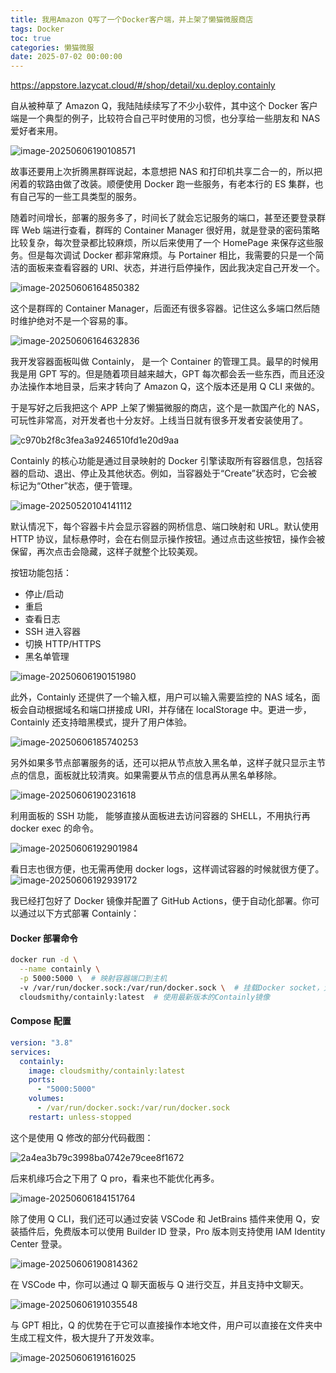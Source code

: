 ```yaml
---
title: 我用Amazon Q写了一个Docker客户端，并上架了懒猫微服商店
tags: Docker
toc: true
categories: 懒猫微服
date: 2025-07-02 00:00:00
---
```


https://appstore.lazycat.cloud/#/shop/detail/xu.deploy.containly

自从被种草了 Amazon Q，我陆陆续续写了不少小软件，其中这个 Docker 客户端是一个典型的例子，比较符合自己平时使用的习惯，也分享给一些朋友和 NAS 爱好者来用。

![image-20250606190108571](https://raw.githubusercontent.com/cloudsmithy/picgo-imh/master/image-20250606190108571.png)

故事还要用上次折腾黑群晖说起，本意想把 NAS 和打印机共享二合一的，所以把闲着的软路由做了改装。顺便使用 Docker 跑一些服务，有老本行的 ES 集群，也有自己写的一些工具类型的服务。

随着时间增长，部署的服务多了，时间长了就会忘记服务的端口，甚至还要登录群晖 Web 端进行查看，群晖的 Container Manager 很好用，就是登录的密码策略比较复杂，每次登录都比较麻烦，所以后来使用了一个 HomePage 来保存这些服务。但是每次调试 Docker 都非常麻烦。与 Portainer 相比，我需要的只是一个简洁的面板来查看容器的 URI、状态，并进行启停操作，因此我决定自己开发一个。

![image-20250606164850382](https://raw.githubusercontent.com/cloudsmithy/picgo-imh/master/image-20250606164850382.png)

这个是群晖的 Container Manager，后面还有很多容器。记住这么多端口然后随时维护绝对不是一个容易的事。

![image-20250606164632836](https://raw.githubusercontent.com/cloudsmithy/picgo-imh/master/image-20250606164632836.png)

我开发容器面板叫做 Containly， 是一个 Container 的管理工具。最早的时候用我是用 GPT 写的。但是随着项目越来越大，GPT 每次都会丢一些东西，而且还没办法操作本地目录，后来才转向了 Amazon Q，这个版本还是用 Q CLI 来做的。

于是写好之后我把这个 APP 上架了懒猫微服的商店，这个是一款国产化的 NAS，可玩性非常高，对开发者也十分友好。上线当日就有很多开发者安装使用了。

![c970b2f8c3fea3a9246510fd1e20d9aa](https://raw.githubusercontent.com/cloudsmithy/picgo-imh/master/c970b2f8c3fea3a9246510fd1e20d9aa.png)

Containly 的核心功能是通过目录映射的 Docker 引擎读取所有容器信息，包括容器的启动、退出、停止及其他状态。例如，当容器处于“Create”状态时，它会被标记为“Other”状态，便于管理。

![image-20250520104141112](https://raw.githubusercontent.com/cloudsmithy/picgo-imh/master/image-20250520104141112.png)

默认情况下，每个容器卡片会显示容器的网桥信息、端口映射和 URL。默认使用 HTTP 协议，鼠标悬停时，会在右侧显示操作按钮。通过点击这些按钮，操作会被保留，再次点击会隐藏，这样子就整个比较美观。

按钮功能包括：

- 停止/启动
- 重启
- 查看日志
- SSH 进入容器
- 切换 HTTP/HTTPS
- 黑名单管理

![image-20250606190151980](https://raw.githubusercontent.com/cloudsmithy/picgo-imh/master/image-20250606190151980.png)

此外，Containly 还提供了一个输入框，用户可以输入需要监控的 NAS 域名，面板会自动根据域名和端口拼接成 URI，并存储在 localStorage 中。更进一步，Containly 还支持暗黑模式，提升了用户体验。

![image-20250606185740253](https://raw.githubusercontent.com/cloudsmithy/picgo-imh/master/image-20250606185740253.png)

另外如果多节点部署服务的话，还可以把从节点放入黑名单，这样子就只显示主节点的信息，面板就比较清爽。如果需要从节点的信息再从黑名单移除。

![image-20250606190231618](https://raw.githubusercontent.com/cloudsmithy/picgo-imh/master/image-20250606190231618.png)

利用面板的 SSH 功能， 能够直接从面板进去访问容器的 SHELL，不用执行再 docker exec 的命令。

![image-20250606192901984](https://raw.githubusercontent.com/cloudsmithy/picgo-imh/master/image-20250606192901984.png)

看日志也很方便，也无需再使用 docker logs，这样调试容器的时候就很方便了。
![image-20250606192939172](https://raw.githubusercontent.com/cloudsmithy/picgo-imh/master/image-20250606192939172.png)

我已经打包好了 Docker 镜像并配置了 GitHub Actions，便于自动化部署。你可以通过以下方式部署 Containly：

#### **Docker 部署命令**

```bash
docker run -d \
  --name containly \
  -p 5000:5000 \  # 映射容器端口到主机
  -v /var/run/docker.sock:/var/run/docker.sock \  # 挂载Docker socket，允许访问宿主机Docker
  cloudsmithy/containly:latest  # 使用最新版本的Containly镜像
```

#### **Compose 配置**

```yaml
version: "3.8"
services:
  containly:
    image: cloudsmithy/containly:latest
    ports:
      - "5000:5000"
    volumes:
      - /var/run/docker.sock:/var/run/docker.sock
    restart: unless-stopped
```

这个是使用 Q 修改的部分代码截图：

![2a4ea3b79c3998ba0742e79cee8f1672](https://raw.githubusercontent.com/cloudsmithy/picgo-imh/master/2a4ea3b79c3998ba0742e79cee8f1672.png)

后来机缘巧合之下用了 Q pro，看来也不能优化再多。

![image-20250606184151764](https://raw.githubusercontent.com/cloudsmithy/picgo-imh/master/image-20250606184151764.png)

除了使用 Q CLI，我们还可以通过安装 VSCode 和 JetBrains 插件来使用 Q，安装插件后，免费版本可以使用 Builder ID 登录，Pro 版本则支持使用 IAM Identity Center 登录。

![image-20250606190814362](https://raw.githubusercontent.com/cloudsmithy/picgo-imh/master/image-20250606190814362.png)

在 VSCode 中，你可以通过 Q 聊天面板与 Q 进行交互，并且支持中文聊天。

![image-20250606191035548](https://raw.githubusercontent.com/cloudsmithy/picgo-imh/master/image-20250606191035548.png)

与 GPT 相比，Q 的优势在于它可以直接操作本地文件，用户可以直接在文件夹中生成工程文件，极大提升了开发效率。

![image-20250606191616025](https://raw.githubusercontent.com/cloudsmithy/picgo-imh/master/image-20250606191616025.png)
